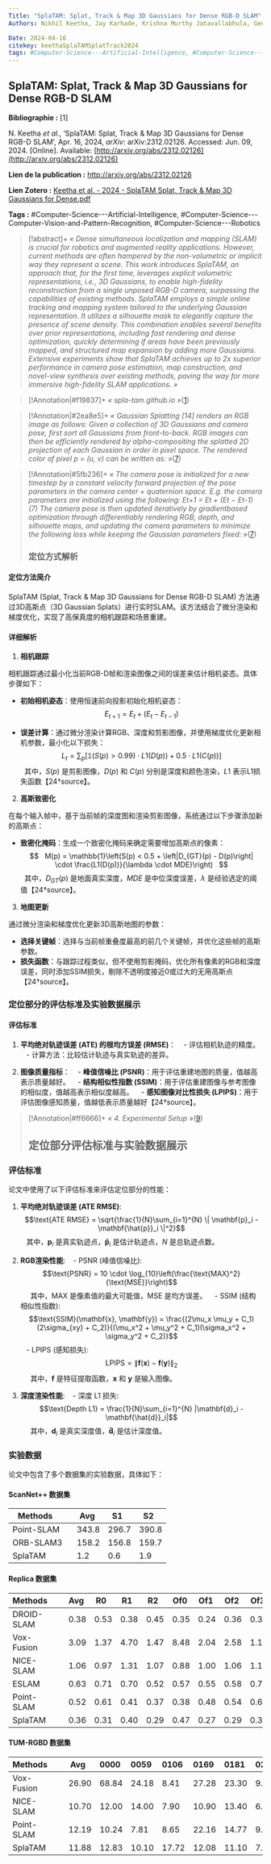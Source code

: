 ```yaml
---
Title: "SplaTAM: Splat, Track & Map 3D Gaussians for Dense RGB-D SLAM"
Authors: Nikhil Keetha, Jay Karhade, Krishna Murthy Jatavallabhula, Gengshan Yang, Sebastian Scherer, Deva Ramanan, Jonathon Luiten

Date: 2024-04-16
citekey: keethaSplaTAMSplatTrack2024
tags: #Computer-Science---Artificial-Intelligence, #Computer-Science---Computer-Vision-and-Pattern-Recognition, #Computer-Science---Robotics
---
```


## SplaTAM: Splat, Track & Map 3D Gaussians for Dense RGB-D SLAM

**Bibliographie :** [1]

N. Keetha _et al._, ‘SplaTAM: Splat, Track & Map 3D Gaussians for Dense RGB-D SLAM’, Apr. 16, 2024, _arXiv_: arXiv:2312.02126. Accessed: Jun. 09, 2024. [Online]. Available: [http://arxiv.org/abs/2312.02126](http://arxiv.org/abs/2312.02126)

**Lien de la publication :** http://arxiv.org/abs/2312.02126

**Lien Zotero :** [Keetha et al. - 2024 - SplaTAM Splat, Track & Map 3D Gaussians for Dense.pdf](zotero://select/library/items/WUQKHF5Y)

**Tags :** #Computer-Science---Artificial-Intelligence, #Computer-Science---Computer-Vision-and-Pattern-Recognition, #Computer-Science---Robotics

> [!abstract]+
> _« Dense simultaneous localization and mapping (SLAM) is crucial for robotics and augmented reality applications. However, current methods are often hampered by the non-volumetric or implicit way they represent a scene. This work introduces SplaTAM, an approach that, for the first time, leverages explicit volumetric representations, i.e., 3D Gaussians, to enable high-fidelity reconstruction from a single unposed RGB-D camera, surpassing the capabilities of existing methods. SplaTAM employs a simple online tracking and mapping system tailored to the underlying Gaussian representation. It utilizes a silhouette mask to elegantly capture the presence of scene density. This combination enables several benefits over prior representations, including fast rendering and dense optimization, quickly determining if areas have been previously mapped, and structured map expansion by adding more Gaussians. Extensive experiments show that SplaTAM achieves up to 2x superior performance in camera pose estimation, map construction, and novel-view synthesis over existing methods, paving the way for more immersive high-fidelity SLAM applications. »_

> [!Annotation|#f19837]+
> _« spla-tam.github.io »_([1](zotero://open-pdf/library/items/WUQKHF5Y?page=1&annotation=PAWJN6QZ))

> [!Annotation|#2ea8e5]+
> _« Gaussian Splatting [14] renders an RGB image as follows: Given a collection of 3D Gaussians and camera pose, first sort all Gaussians from front-to-back. RGB images can then be efficiently rendered by alpha-compositing the splatted 2D projection of each Gaussian in order in pixel space. The rendered color of pixel p = (u, v) can be written as: »_([7](zotero://open-pdf/library/items/WUQKHF5Y?page=7&annotation=N5U7KQ5N))

> [!Annotation|#5fb236]+
> _« The camera pose is initialized for a new timestep by a constant velocity forward projection of the pose parameters in the camera center + quaternion space. E.g. the camera parameters are initialized using the following: Et+1 = Et + (Et − Et-1) (7) The camera pose is then updated iteratively by gradientbased optimization through differentiably rendering RGB, depth, and silhouette maps, and updating the camera parameters to minimize the following loss while keeping the Gaussian parameters fixed: »_([7](zotero://open-pdf/library/items/WUQKHF5Y?page=7&annotation=H7Z8DGNZ))
>
> ### 定位方式解析

#### 定位方法简介

SplaTAM (Splat, Track & Map 3D Gaussians for Dense RGB-D SLAM) 方法通过3D高斯点（3D Gaussian Splats）进行实时SLAM。该方法结合了微分渲染和梯度优化，实现了高保真度的相机跟踪和场景重建。

#### 详细解析

1. **相机跟踪**

相机跟踪通过最小化当前RGB-D帧和渲染图像之间的误差来估计相机姿态。具体步骤如下：

- **初始相机姿态**：使用恒速前向投影初始化相机姿态：
    $$
  E_{t+1} = E_t + (E_t - E_{t-1})
  $$

- **误差计算**：通过微分渲染计算RGB、深度和剪影图像，并使用梯度优化更新相机参数，最小化以下损失：
    $$
  L_t = \sum_p \left[ \mathbb{1}(S(p) > 0.99) \cdot L1(D(p)) + 0.5 \cdot L1(C(p)) \right]
  $$
    其中，$S(p)$ 是剪影图像，$D(p)$ 和 $C(p)$ 分别是深度和颜色渲染，$L1$ 表示L1损失函数【24†source】。

2. **高斯致密化**

在每个输入帧中，基于当前帧的深度图和渲染剪影图像，系统通过以下步骤添加新的高斯点：

- **致密化掩码**：生成一个致密化掩码来确定需要增加高斯点的像素：
    $$
  M(p) = \mathbb{1}\left(S(p) < 0.5 + \left|D_{GT}(p) - D(p)\right| \cdot \frac{L1(D(p))}{\lambda \cdot MDE}\right)
  $$
    其中，$D_{GT}(p)$ 是地面真实深度，$MDE$ 是中位深度误差，$\lambda$ 是经验选定的阈值【24†source】。

3. **地图更新**

通过微分渲染和梯度优化更新3D高斯地图的参数：

- **选择关键帧**：选择与当前帧重叠度最高的前几个关键帧，并优化这些帧的高斯参数。
- **损失函数**：与跟踪过程类似，但不使用剪影掩码，优化所有像素的RGB和深度误差，同时添加SSIM损失，剔除不透明度接近0或过大的无用高斯点【24†source】。

### 定位部分的评估标准及实验数据展示

#### 评估标准

1. **平均绝对轨迹误差 (ATE) 的根均方误差 (RMSE)**：
      - 评估相机轨迹的精度。
      - 计算方法：比较估计轨迹与真实轨迹的差异。

2. **图像质量指标**：
      - **峰值信噪比 (PSNR)**：用于评估重建地图的质量，值越高表示质量越好。
      - **结构相似性指数 (SSIM)**：用于评估重建图像与参考图像的相似度，值越高表示相似度越高。
      - **感知图像对比性损失 (LPIPS)**：用于评估图像感知质量，值越低表示质量越好【24†source】。

> [!Annotation|#ff6666]+
> _« 4. Experimental Setup »_([9](zotero://open-pdf/library/items/WUQKHF5Y?page=9&annotation=ECX6QXBH))
>
> ## 定位部分评估标准与实验数据展示

### 评估标准

论文中使用了以下评估标准来评估定位部分的性能：

1. **平均绝对轨迹误差 (ATE RMSE)**:
      $$\text{ATE RMSE} = \sqrt{\frac{1}{N}\sum_{i=1}^{N} \| \mathbf{p}_i - \mathbf{\hat{p}}_i \|^2}$$
      其中，$\mathbf{p}_i$ 是真实轨迹点，$\mathbf{\hat{p}}_i$ 是估计轨迹点，$N$ 是总轨迹点数。

2. **RGB渲染性能**:
      - PSNR (峰值信噪比):
        $$\text{PSNR} = 10 \cdot \log_{10}\left(\frac{\text{MAX}^2}{\text{MSE}}\right)$$
        其中，$\text{MAX}$ 是像素值的最大可能值，$\text{MSE}$ 是均方误差。
      - SSIM (结构相似性指数):
        $$\text{SSIM}(\mathbf{x}, \mathbf{y}) = \frac{(2\mu_x \mu_y + C_1)(2\sigma_{xy} + C_2)}{(\mu_x^2 + \mu_y^2 + C_1)(\sigma_x^2 + \sigma_y^2 + C_2)}$$
      - LPIPS (感知损失):
        $$\text{LPIPS} = \|\mathbf{f}(\mathbf{x}) - \mathbf{f}(\mathbf{y})\|_2$$
        其中，$\mathbf{f}$ 是特征提取函数，$\mathbf{x}$ 和 $\mathbf{y}$ 是输入图像。

3. **深度渲染性能**:
      - 深度 L1 损失:
        $$\text{Depth L1} = \frac{1}{N}\sum_{i=1}^{N} |\mathbf{d}_i - \mathbf{\hat{d}}_i|$$
        其中，$\mathbf{d}_i$ 是真实深度值，$\mathbf{\hat{d}}_i$ 是估计深度值。

### 实验数据

论文中包含了多个数据集的实验数据，具体如下：

#### ScanNet++ 数据集

| Methods      | Avg   | S1    | S2    |
| ------------ | ----- | ----- | ----- |
| Point-SLAM   | 343.8 | 296.7 | 390.8 |
| ORB-SLAM3    | 158.2 | 156.8 | 159.7 |
| SplaTAM      | 1.2   | 0.6   | 1.9   |

#### Replica 数据集

| Methods       | Avg  | R0   | R1   | R2   | Of0  | Of1  | Of2  | Of3  | Of4  |
| ------------- | ---- | ---- | ---- | ---- | ---- | ---- | ---- | ---- | ---- |
| DROID-SLAM    | 0.38 | 0.53 | 0.38 | 0.45 | 0.35 | 0.24 | 0.36 | 0.33 | 0.43 |
| Vox-Fusion    | 3.09 | 1.37 | 4.70 | 1.47 | 8.48 | 2.04 | 2.58 | 1.11 | 2.94 |
| NICE-SLAM     | 1.06 | 0.97 | 1.31 | 1.07 | 0.88 | 1.00 | 1.06 | 1.10 | 1.13 |
| ESLAM         | 0.63 | 0.71 | 0.70 | 0.52 | 0.57 | 0.55 | 0.58 | 0.72 | 0.63 |
| Point-SLAM    | 0.52 | 0.61 | 0.41 | 0.37 | 0.38 | 0.48 | 0.54 | 0.69 | 0.72 |
| SplaTAM       | 0.36 | 0.31 | 0.40 | 0.29 | 0.47 | 0.27 | 0.29 | 0.32 | 0.55 |

#### TUM-RGBD 数据集

| Methods       | Avg   | 0000  | 0059  | 0106  | 0169  | 0181  | 0207  |
| ------------- | ----- | ----- | ----- | ----- | ----- | ----- | ----- |
| Vox-Fusion    | 26.90 | 68.84 | 24.18 | 8.41  | 27.28 | 23.30 | 9.41  |
| NICE-SLAM     | 10.70 | 12.00 | 14.00 | 7.90  | 10.90 | 13.40 | 6.20  |
| Point-SLAM    | 12.19 | 10.24 | 7.81  | 8.65  | 22.16 | 14.77 | 9.54  |
| SplaTAM       | 11.88 | 12.83 | 10.10 | 17.72 | 12.08 | 11.10 | 7.46  |
